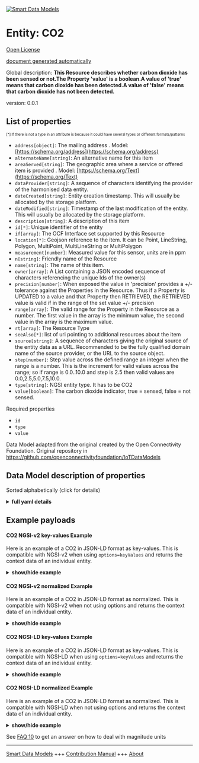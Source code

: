 <!-- 10-Header -->  
[![Smart Data Models](https://smartdatamodels.org/wp-content/uploads/2022/01/SmartDataModels_logo.png "Logo")](https://smartdatamodels.org)  
Entity: CO2  
===========<!-- /10-Header -->  
<!-- 15-License -->  
[Open License](https://github.com/smart-data-models//dataModel.OCF/blob/master/CO2/LICENSE.md)  
[document generated automatically](https://docs.google.com/presentation/d/e/2PACX-1vTs-Ng5dIAwkg91oTTUdt8ua7woBXhPnwavZ0FxgR8BsAI_Ek3C5q97Nd94HS8KhP-r_quD4H0fgyt3/pub?start=false&loop=false&delayms=3000#slide=id.gb715ace035_0_60)  
<!-- /15-License -->  
<!-- 20-Description -->  
Global description: **This Resource describes whether carbon dioxide has been sensed or not.The Property 'value' is a boolean.A value of 'true' means that carbon dioxide has been detected.A value of 'false' means that carbon dioxide has not been detected.**  
version: 0.0.1  
<!-- /20-Description -->  
<!-- 30-PropertiesList -->  

## List of properties  

<sup><sub>[*] If there is not a type in an attribute is because it could have several types or different formats/patterns</sub></sup>  
- `address[object]`: The mailing address  . Model: [https://schema.org/address](https://schema.org/address)- `alternateName[string]`: An alternative name for this item  - `areaServed[string]`: The geographic area where a service or offered item is provided  . Model: [https://schema.org/Text](https://schema.org/Text)- `dataProvider[string]`: A sequence of characters identifying the provider of the harmonised data entity.  - `dateCreated[string]`: Entity creation timestamp. This will usually be allocated by the storage platform.  - `dateModified[string]`: Timestamp of the last modification of the entity. This will usually be allocated by the storage platform.  - `description[string]`: A description of this item  - `id[*]`: Unique identifier of the entity  - `if[array]`: The OCF Interface set supported by this Resource  - `location[*]`: Geojson reference to the item. It can be Point, LineString, Polygon, MultiPoint, MultiLineString or MultiPolygon  - `measurement[number]`: Measured value for this sensor, units are in ppm  - `n[string]`: Friendly name of the Resource  - `name[string]`: The name of this item.  - `owner[array]`: A List containing a JSON encoded sequence of characters referencing the unique Ids of the owner(s)  - `precision[number]`: When exposed the value in 'precision' provides a +/- tolerance against the Properties in the Resource. Thus if a Property is UPDATED to a value and that Property then RETRIEVED, the RETRIEVED value is valid if in the range of the set value +/- precision  - `range[array]`: The valid range for the Property in the Resource as a number. The first value in the array is the minimum value, the second value in the array is the maximum value.  - `rt[array]`: The Resource Type  - `seeAlso[*]`: list of uri pointing to additional resources about the item  - `source[string]`: A sequence of characters giving the original source of the entity data as a URL. Recommended to be the fully qualified domain name of the source provider, or the URL to the source object.  - `step[number]`: Step value across the defined range an integer when the range is a number.  This is the increment for valid values across the range; so if range is 0.0..10.0 and step is 2.5 then valid values are 0.0,2.5,5.0,7.5,10.0.  - `type[string]`: NGSI entity type. It has to be CO2  - `value[boolean]`: The carbon dioxide indicator, true = sensed, false = not sensed.  <!-- /30-PropertiesList -->  
<!-- 35-RequiredProperties -->  
Required properties  
- `id`  - `type`  - `value`  <!-- /35-RequiredProperties -->  
<!-- 40-RequiredProperties -->  
Data Model adapted from the original created by the Open Connectivity Foundation. Original repository in https://github.com/openconnectivityfoundation/IoTDataModels  
<!-- /40-RequiredProperties -->  
<!-- 50-DataModelHeader -->  
## Data Model description of properties  
Sorted alphabetically (click for details)  
<!-- /50-DataModelHeader -->  
<!-- 60-ModelYaml -->  
<details><summary><strong>full yaml details</strong></summary>    
```yaml  
CO2:    
  description: 'This Resource describes whether carbon dioxide has been sensed or not.The Property ''value'' is a boolean.A value of ''true'' means that carbon dioxide has been detected.A value of ''false'' means that carbon dioxide has not been detected.'    
  properties:    
    address:    
      description: 'The mailing address'    
      properties:    
        addressCountry:    
          description: 'Property. The country. For example, Spain. Model:''https://schema.org/addressCountry'''    
          type: string    
        addressLocality:    
          description: 'Property. The locality in which the street address is, and which is in the region. Model:''https://schema.org/addressLocality'''    
          type: string    
        addressRegion:    
          description: 'Property. The region in which the locality is, and which is in the country. Model:''https://schema.org/addressRegion'''    
          type: string    
        postOfficeBoxNumber:    
          description: 'Property. The post office box number for PO box addresses. For example, 03578. Model:''https://schema.org/postOfficeBoxNumber'''    
          type: string    
        postalCode:    
          description: 'Property. The postal code. For example, 24004. Model:''https://schema.org/https://schema.org/postalCode'''    
          type: string    
        streetAddress:    
          description: 'Property. The street address. Model:''https://schema.org/streetAddress'''    
          type: string    
      type: object    
      x-ngsi:    
        model: https://schema.org/address    
        type: Property    
    alternateName:    
      description: 'An alternative name for this item'    
      type: string    
      x-ngsi:    
        type: Property    
    areaServed:    
      description: 'The geographic area where a service or offered item is provided'    
      type: string    
      x-ngsi:    
        model: https://schema.org/Text    
        type: Property    
    dataProvider:    
      description: 'A sequence of characters identifying the provider of the harmonised data entity.'    
      type: string    
      x-ngsi:    
        type: Property    
    dateCreated:    
      description: 'Entity creation timestamp. This will usually be allocated by the storage platform.'    
      format: date-time    
      type: string    
      x-ngsi:    
        type: Property    
    dateModified:    
      description: 'Timestamp of the last modification of the entity. This will usually be allocated by the storage platform.'    
      format: date-time    
      type: string    
      x-ngsi:    
        type: Property    
    description:    
      description: 'A description of this item'    
      type: string    
      x-ngsi:    
        type: Property    
    id:    
      anyOf: &co2_-_properties_-_owner_-_items_-_anyof    
        - description: 'Property. Identifier format of any NGSI entity'    
          maxLength: 256    
          minLength: 1    
          pattern: ^[\w\-\.\{\}\$\+\*\[\]`|~^@!,:\\]+$    
          type: string    
        - description: 'Property. Identifier format of any NGSI entity'    
          format: uri    
          type: string    
      description: 'Unique identifier of the entity'    
      x-ngsi:    
        type: Property    
    if:    
      description: 'The OCF Interface set supported by this Resource'    
      items:    
        enum:    
          - oic.if.baseline    
          - oic.if.s    
        maxLength: 64    
        type: string    
      minItems: 2    
      readOnly: true    
      type: array    
      uniqueItems: true    
      x-ngsi:    
        type: Property    
    location:    
      description: 'Geojson reference to the item. It can be Point, LineString, Polygon, MultiPoint, MultiLineString or MultiPolygon'    
      oneOf:    
        - description: 'GeoProperty. Geojson reference to the item. Point'    
          properties:    
            bbox:    
              items:    
                type: number    
              minItems: 4    
              type: array    
            coordinates:    
              items:    
                type: number    
              minItems: 2    
              type: array    
            type:    
              enum:    
                - Point    
              type: string    
          required:    
            - type    
            - coordinates    
          title: 'GeoJSON Point'    
          type: object    
        - description: 'GeoProperty. Geojson reference to the item. LineString'    
          properties:    
            bbox:    
              items:    
                type: number    
              minItems: 4    
              type: array    
            coordinates:    
              items:    
                items:    
                  type: number    
                minItems: 2    
                type: array    
              minItems: 2    
              type: array    
            type:    
              enum:    
                - LineString    
              type: string    
          required:    
            - type    
            - coordinates    
          title: 'GeoJSON LineString'    
          type: object    
        - description: 'GeoProperty. Geojson reference to the item. Polygon'    
          properties:    
            bbox:    
              items:    
                type: number    
              minItems: 4    
              type: array    
            coordinates:    
              items:    
                items:    
                  items:    
                    type: number    
                  minItems: 2    
                  type: array    
                minItems: 4    
                type: array    
              type: array    
            type:    
              enum:    
                - Polygon    
              type: string    
          required:    
            - type    
            - coordinates    
          title: 'GeoJSON Polygon'    
          type: object    
        - description: 'GeoProperty. Geojson reference to the item. MultiPoint'    
          properties:    
            bbox:    
              items:    
                type: number    
              minItems: 4    
              type: array    
            coordinates:    
              items:    
                items:    
                  type: number    
                minItems: 2    
                type: array    
              type: array    
            type:    
              enum:    
                - MultiPoint    
              type: string    
          required:    
            - type    
            - coordinates    
          title: 'GeoJSON MultiPoint'    
          type: object    
        - description: 'GeoProperty. Geojson reference to the item. MultiLineString'    
          properties:    
            bbox:    
              items:    
                type: number    
              minItems: 4    
              type: array    
            coordinates:    
              items:    
                items:    
                  items:    
                    type: number    
                  minItems: 2    
                  type: array    
                minItems: 2    
                type: array    
              type: array    
            type:    
              enum:    
                - MultiLineString    
              type: string    
          required:    
            - type    
            - coordinates    
          title: 'GeoJSON MultiLineString'    
          type: object    
        - description: 'GeoProperty. Geojson reference to the item. MultiLineString'    
          properties:    
            bbox:    
              items:    
                type: number    
              minItems: 4    
              type: array    
            coordinates:    
              items:    
                items:    
                  items:    
                    items:    
                      type: number    
                    minItems: 2    
                    type: array    
                  minItems: 4    
                  type: array    
                type: array    
              type: array    
            type:    
              enum:    
                - MultiPolygon    
              type: string    
          required:    
            - type    
            - coordinates    
          title: 'GeoJSON MultiPolygon'    
          type: object    
      x-ngsi:    
        type: GeoProperty    
    measurement:    
      description: 'Measured value for this sensor, units are in ppm'    
      readOnly: true    
      type: number    
      x-ngsi:    
        type: Property    
    n:    
      description: 'Friendly name of the Resource'    
      maxLength: 64    
      readOnly: true    
      type: string    
      x-ngsi:    
        type: Property    
    name:    
      description: 'The name of this item.'    
      type: string    
      x-ngsi:    
        type: Property    
    owner:    
      description: 'A List containing a JSON encoded sequence of characters referencing the unique Ids of the owner(s)'    
      items:    
        anyOf: *co2_-_properties_-_owner_-_items_-_anyof    
        description: 'Property. Unique identifier of the entity'    
      type: array    
      x-ngsi:    
        type: Property    
    precision:    
      description: 'When exposed the value in ''precision'' provides a +/- tolerance against the Properties in the Resource. Thus if a Property is UPDATED to a value and that Property then RETRIEVED, the RETRIEVED value is valid if in the range of the set value +/- precision'    
      readOnly: true    
      type: number    
      x-ngsi:    
        type: Property    
    range:    
      description: 'The valid range for the Property in the Resource as a number. The first value in the array is the minimum value, the second value in the array is the maximum value.'    
      items:    
        type: number    
      maxItems: 2    
      minItems: 2    
      readOnly: true    
      type: array    
      x-ngsi:    
        type: Property    
    rt:    
      description: 'The Resource Type'    
      items:    
        enum:    
          - oic.r.sensor.carbondioxide    
        maxLength: 64    
        type: string    
      minItems: 1    
      readOnly: true    
      type: array    
      uniqueItems: true    
      x-ngsi:    
        type: Property    
    seeAlso:    
      description: 'list of uri pointing to additional resources about the item'    
      oneOf:    
        - items:    
            format: uri    
            type: string    
          minItems: 1    
          type: array    
        - format: uri    
          type: string    
      x-ngsi:    
        type: Property    
    source:    
      description: 'A sequence of characters giving the original source of the entity data as a URL. Recommended to be the fully qualified domain name of the source provider, or the URL to the source object.'    
      type: string    
      x-ngsi:    
        type: Property    
    step:    
      description: 'Step value across the defined range an integer when the range is a number.  This is the increment for valid values across the range; so if range is 0.0..10.0 and step is 2.5 then valid values are 0.0,2.5,5.0,7.5,10.0.'    
      readOnly: true    
      type: number    
      x-ngsi:    
        type: Property    
    type:    
      description: 'NGSI entity type. It has to be CO2'    
      enum:    
        - CO2    
      type: string    
      x-ngsi:    
        type: Property    
    value:    
      description: 'The carbon dioxide indicator, true = sensed, false = not sensed.'    
      readOnly: true    
      type: boolean    
      x-ngsi:    
        type: Property    
  required:    
    - value    
    - id    
    - type    
  type: object    
  x-derived-from: https://raw.githubusercontent.com/openconnectivityfoundation/IoTDataModels/master/CarbonDioxideResURI.swagger.json    
  x-disclaimer: 'Redistribution and use in source and binary forms, with or without modification, are permitted  provided that the license conditions are met. Copyleft (c) 2021 Contributors to Smart Data Models Program'    
  x-license-url: https://github.com/smart-data-models/dataModel.OCF/blob/master/CO2/LICENSE.md    
  x-model-schema: https://smart-data-models.github.io/dataModel.OCF/CO2/schema.json    
  x-model-tags: OCF    
  x-version: 0.0.1    
```  
</details>    
<!-- /60-ModelYaml -->  
<!-- 70-MiddleNotes -->  
<!-- /70-MiddleNotes -->  
<!-- 80-Examples -->  
## Example payloads    
#### CO2 NGSI-v2 key-values Example    
Here is an example of a CO2 in JSON-LD format as key-values. This is compatible with NGSI-v2 when  using `options=keyValues` and returns the context data of an individual entity.  
<details><summary><strong>show/hide example</strong></summary>    
```json  
{  
  "id": "urn:ngsi-ld:CO2:id:CCNH:15843409",  
  "dateCreated": "1986-12-14T04:30:52Z",  
  "dateModified": "2015-09-11T00:07:26Z",  
  "source": "Prove action boy today city do. Spend effort watch first.",  
  "name": "Meeting could respond individual bed receive four. Key worker suggest learn Congress.",  
  "alternateName": "Collection small find per word cup explain check. Body list they American newspaper purpose although.",  
  "description": "Theory consider teach north news different. Deal partner money.",  
  "dataProvider": "Because officer quite walk next reveal recognize. Place break fight take.",  
  "owner": [  
    "urn:ngsi-ld:CO2:items:UXPG:87304304",  
    "urn:ngsi-ld:CO2:items:USYI:41576659"  
  ],  
  "seeAlso": [  
    "urn:ngsi-ld:CO2:items:CMQE:26360445",  
    "urn:ngsi-ld:CO2:items:SUUK:32060695"  
  ],  
  "location": {  
    "type": "Point",  
    "coordinates": [  
      -38.7693965,  
      35.719856  
    ]  
  },  
  "address": {  
    "streetAddress": "Me force entire money finish ten sure property. Tax good probably shake discuss political general glass.",  
    "addressLocality": "Ground everything join fish apply. Yet small easy door. Somebody bill benefit individual happy relationship. Tax all source evening particular charge.",  
    "addressRegion": "Hold cut attention community wish form. Board call simple operation notice range industry. Outside institution deep nor.",  
    "addressCountry": "Night state issue although however system development. Much great authority claim no church black agency.",  
    "postalCode": "Wrong move make job themselves still federal pull. Relationship everyone family. Audience trial article book soldier.",  
    "postOfficeBoxNumber": "Fall light black several Mrs Congress knowledge hear. Door big population."  
  },  
  "areaServed": "Cause easy sister themselves protect type field.",  
  "rt": [  
    "oic.r.sensor.carbondioxide",  
    "oic.r.sensor.carbondioxide"  
  ],  
  "value": {  
    "type": "Property",  
    "value": true  
  },  
  "measurement": {  
    "type": "Property",  
    "value": 80.6  
  },  
  "precision": {  
    "type": "Property",  
    "value": 106.0  
  },  
  "n": "Itself now ball so. Quality upon outside risk likely stock budget.",  
  "range": [  
    335.3,  
    963.5  
  ],  
  "step": {  
    "type": "Property",  
    "value": 383.7  
  },  
  "if": [  
    "oic.if.s",  
    "oic.if.s"  
  ],  
  "type": "CO2"  
}  
```  
</details>  
#### CO2 NGSI-v2 normalized Example    
Here is an example of a CO2 in JSON-LD format as normalized. This is compatible with NGSI-v2 when not using options and returns the context data of an individual entity.  
<details><summary><strong>show/hide example</strong></summary>    
```json  
{  
  "id": {  
    "type": "string",  
    "value": "urn:ngsi-ld:CO2:id:CCNH:15843409"  
  },  
  "dateCreated": {  
    "format": "date-time",  
    "type": "string",  
    "value": "1986-12-14T04:30:52Z"  
  },  
  "dateModified": {  
    "format": "date-time",  
    "type": "string",  
    "value": "2015-09-11T00:07:26Z"  
  },  
  "source": {  
    "type": "string",  
    "value": "Prove action boy today city do. Spend effort watch first."  
  },  
  "name": {  
    "type": "string",  
    "value": "Meeting could respond individual bed receive four. Key worker suggest learn Congress."  
  },  
  "alternateName": {  
    "type": "string",  
    "value": "Collection small find per word cup explain check. Body list they American newspaper purpose although."  
  },  
  "description": {  
    "type": "string",  
    "value": "Theory consider teach north news different. Deal partner money."  
  },  
  "dataProvider": {  
    "type": "string",  
    "value": "Because officer quite walk next reveal recognize. Place break fight take."  
  },  
  "owner": {  
    "type": "array",  
    "value": [  
      "urn:ngsi-ld:CO2:items:UXPG:87304304",  
      "urn:ngsi-ld:CO2:items:USYI:41576659"  
    ]  
  },  
  "seeAlso": {  
    "type": "array",  
    "value": [  
      "urn:ngsi-ld:CO2:items:CMQE:26360445",  
      "urn:ngsi-ld:CO2:items:SUUK:32060695"  
    ]  
  },  
  "location": {  
    "type": "object",  
    "value": {  
      "type": "Point",  
      "coordinates": [  
        -38.7693965,  
        35.719856  
      ]  
    }  
  },  
  "address": {  
    "type": "object",  
    "value": {  
      "streetAddress": "Me force entire money finish ten sure property. Tax good probably shake discuss political general glass.",  
      "addressLocality": "Ground everything join fish apply. Yet small easy door. Somebody bill benefit individual happy relationship. Tax all source evening particular charge.",  
      "addressRegion": "Hold cut attention community wish form. Board call simple operation notice range industry. Outside institution deep nor.",  
      "addressCountry": "Night state issue although however system development. Much great authority claim no church black agency.",  
      "postalCode": "Wrong move make job themselves still federal pull. Relationship everyone family. Audience trial article book soldier.",  
      "postOfficeBoxNumber": "Fall light black several Mrs Congress knowledge hear. Door big population."  
    }  
  },  
  "areaServed": {  
    "type": "string",  
    "value": "Cause easy sister themselves protect type field."  
  },  
  "rt": {  
    "type": "array",  
    "value": [  
      "oic.r.sensor.carbondioxide",  
      "oic.r.sensor.carbondioxide"  
    ]  
  },  
  "value": {  
    "type": "object",  
    "value": {  
      "type": "Property",  
      "value": true  
    }  
  },  
  "measurement": {  
    "type": "object",  
    "value": {  
      "type": "Property",  
      "value": 80.6  
    }  
  },  
  "precision": {  
    "type": "object",  
    "value": {  
      "type": "Property",  
      "value": 106.0  
    }  
  },  
  "n": {  
    "type": "string",  
    "value": "Itself now ball so. Quality upon outside risk likely stock budget."  
  },  
  "range": {  
    "type": "array",  
    "value": [  
      335.3,  
      963.5  
    ]  
  },  
  "step": {  
    "type": "object",  
    "value": {  
      "type": "Property",  
      "value": 383.7  
    }  
  },  
  "if": {  
    "type": "array",  
    "value": [  
      "oic.if.s",  
      "oic.if.s"  
    ]  
  },  
  "type": {  
    "type": "string",  
    "value": "CO2"  
  }  
}  
```  
</details>  
#### CO2 NGSI-LD key-values Example    
Here is an example of a CO2 in JSON-LD format as key-values. This is compatible with NGSI-LD when  using `options=keyValues` and returns the context data of an individual entity.  
<details><summary><strong>show/hide example</strong></summary>    
```json  
{  
    "id": "urn:ngsi-ld:CO2:id:CCNH:15843409",  
    "dateCreated": "1986-12-14T04:30:52Z",  
    "dateModified": "2015-09-11T00:07:26Z",  
    "source": "Prove action boy today city do. Spend effort watch first.",  
    "name": "Meeting could respond individual bed receive four. Key worker suggest learn Congress.",  
    "alternateName": "Collection small find per word cup explain check. Body list they American newspaper purpose although.",  
    "description": "Theory consider teach north news different. Deal partner money.",  
    "dataProvider": "Because officer quite walk next reveal recognize. Place break fight take.",  
    "owner": [  
        "urn:ngsi-ld:CO2:items:UXPG:87304304",  
        "urn:ngsi-ld:CO2:items:USYI:41576659"  
    ],  
    "seeAlso": [  
        "urn:ngsi-ld:CO2:items:CMQE:26360445",  
        "urn:ngsi-ld:CO2:items:SUUK:32060695"  
    ],  
    "location": {  
        "type": "Point",  
        "coordinates": [  
            -38.7693965,  
            35.719856  
        ]  
    },  
    "address": {  
        "streetAddress": "Me force entire money finish ten sure property. Tax good probably shake discuss political general glass.",  
        "addressLocality": "Ground everything join fish apply. Yet small easy door. Somebody bill benefit individual happy relationship. Tax all source evening particular charge.",  
        "addressRegion": "Hold cut attention community wish form. Board call simple operation notice range industry. Outside institution deep nor.",  
        "addressCountry": "Night state issue although however system development. Much great authority claim no church black agency.",  
        "postalCode": "Wrong move make job themselves still federal pull. Relationship everyone family. Audience trial article book soldier.",  
        "postOfficeBoxNumber": "Fall light black several Mrs Congress knowledge hear. Door big population."  
    },  
    "areaServed": "Cause easy sister themselves protect type field.",  
    "rt": [  
        "oic.r.sensor.carbondioxide",  
        "oic.r.sensor.carbondioxide"  
    ],  
    "value": {  
        "type": "Property",  
        "value": true  
    },  
    "measurement": {  
        "type": "Property",  
        "value": 80.6  
    },  
    "precision": {  
        "type": "Property",  
        "value": 106.0  
    },  
    "n": "Itself now ball so. Quality upon outside risk likely stock budget.",  
    "range": [  
        335.3,  
        963.5  
    ],  
    "step": {  
        "type": "Property",  
        "value": 383.7  
    },  
    "if": [  
        "oic.if.s",  
        "oic.if.s"  
    ],  
    "type": "CO2",  
    "@context": [  
        "https://smartdatamodels.org/context.jsonld",  
        "https://raw.githubusercontent.com/smart-data-models/dataModel.OCF/master/context.jsonld"  
    ]  
}  
```  
</details>  
#### CO2 NGSI-LD normalized Example    
Here is an example of a CO2 in JSON-LD format as normalized. This is compatible with NGSI-LD when not using options and returns the context data of an individual entity.  
<details><summary><strong>show/hide example</strong></summary>    
```json  
{  
    "id": "urn:ngsi-ld:CO2:id:SVES:89502461",  
    "dateCreated": {  
        "type": "Property",  
        "value": {  
            "@type": "DateTime",  
            "@value": "1980-11-02T05:43:09Z"  
        }  
    },  
    "dateModified": {  
        "type": "Property",  
        "value": {  
            "@type": "DateTime",  
            "@value": "1987-05-22T08:24:10Z"  
        }  
    },  
    "source": {  
        "type": "Property",  
        "value": "Receive wife price issue laugh campaign. Spend detail case practice as. Generation in describe body friend ground style."  
    },  
    "name": {  
        "type": "Property",  
        "value": "Allow set least expect we person. Interview what change class specific. Energy put into military identify."  
    },  
    "alternateName": {  
        "type": "Property",  
        "value": "Deep view report which budget. Friend top because purpose word nature box. Nature south campaign treatment week wrong."  
    },  
    "description": {  
        "type": "Property",  
        "value": "Picture generation use star among. Either send future scene military."  
    },  
    "dataProvider": {  
        "type": "Property",  
        "value": "Born say already sense song author cut. Task place discuss score."  
    },  
    "owner": {  
        "type": "Property",  
        "value": [  
            "urn:ngsi-ld:CO2:items:JOUW:60859756",  
            "urn:ngsi-ld:CO2:items:DGAF:22248342"  
        ]  
    },  
    "seeAlso": {  
        "type": "Property",  
        "value": [  
            "urn:ngsi-ld:CO2:items:ETQR:90005195"  
        ]  
    },  
    "location": {  
        "type": "Property",  
        "value": {  
            "type": "Point",  
            "coordinates": [  
                27.2603735,  
                -163.603735  
            ]  
        }  
    },  
    "address": {  
        "type": "Property",  
        "value": {  
            "streetAddress": "Water fish floor end every lose. Indicate trouble authority pick room million catch. Kid for receive well.",  
            "addressLocality": "Fall to thing second whom. First them already two until.",  
            "addressRegion": "High thus national call staff concern. Value range order artist. Because culture your will thus.",  
            "addressCountry": "Place word thank book culture. Though project building guy action open doctor. Whole population new music chance manage.",  
            "postalCode": "Third according teach stock true pull significant over. Suggest wife foot mouth mother since support.",  
            "postOfficeBoxNumber": "Somebody left car growth."  
        }  
    },  
    "areaServed": {  
        "type": "Property",  
        "value": "Soon discover leg fight each shoulder eight set. Majority Republican play show standard well."  
    },  
    "rt": {  
        "type": "Property",  
        "value": [  
            "oic.r.sensor.carbondioxide"  
        ]  
    },  
    "value": {  
        "type": "Property",  
        "value": false  
    },  
    "measurement": {  
        "type": "Property",  
        "value": 874.2  
    },  
    "precision": {  
        "type": "Property",  
        "value": 765.9  
    },  
    "n": {  
        "type": "Property",  
        "value": "Hit his kid."  
    },  
    "range": {  
        "type": "Property",  
        "value": [  
            316.3,  
            505.4  
        ]  
    },  
    "step": {  
        "type": "Property",  
        "value": 641.7  
    },  
    "if": {  
        "type": "Property",  
        "value": [  
            "oic.if.s",  
            "oic.if.s"  
        ]  
    },  
    "type": "CO2",  
    "@context": [  
        "https://smartdatamodels.org/context.jsonld",  
        "https://raw.githubusercontent.com/smart-data-models/dataModel.OCF/master/context.jsonld"  
    ]  
}  
```  
</details><!-- /80-Examples -->  
<!-- 90-FooterNotes -->  
<!-- /90-FooterNotes -->  
<!-- 95-Units -->  
See [FAQ 10](https://smartdatamodels.org/index.php/faqs/) to get an answer on how to deal with magnitude units  
<!-- /95-Units -->  
<!-- 97-LastFooter -->  
---  
[Smart Data Models](https://smartdatamodels.org) +++ [Contribution Manual](https://bit.ly/contribution_manual) +++ [About](https://bit.ly/Introduction_SDM)<!-- /97-LastFooter -->  
